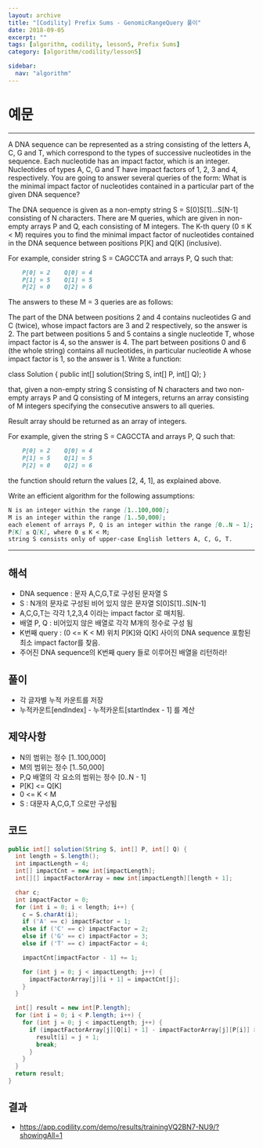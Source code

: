 ```yaml
---
layout: archive
title: "[Codility] Prefix Sums - GenomicRangeQuery 풀이"
date: 2018-09-05
excerpt: ""
tags: [algorithm, codility, lesson5, Prefix Sums]
category: [algorithm/codility/lesson5]

sidebar:
  nav: "algorithm"
---
```


# 예문

* * *

A DNA sequence can be represented as a string consisting of the letters A, C, G and T, which correspond to the types of successive nucleotides in the sequence. Each nucleotide has an impact factor, which is an integer. Nucleotides of types A, C, G and T have impact factors of 1, 2, 3 and 4, respectively. You are going to answer several queries of the form: What is the minimal impact factor of nucleotides contained in a particular part of the given DNA sequence?

The DNA sequence is given as a non-empty string S = S[0]S[1]...S[N-1] consisting of N characters. There are M queries, which are given in non-empty arrays P and Q, each consisting of M integers. The K-th query (0 ≤ K < M) requires you to find the minimal impact factor of nucleotides contained in the DNA sequence between positions P[K] and Q[K] (inclusive).

For example, consider string S = CAGCCTA and arrays P, Q such that:

``` markdown
    P[0] = 2    Q[0] = 4
    P[1] = 5    Q[1] = 5
    P[2] = 0    Q[2] = 6
```

The answers to these M = 3 queries are as follows:

The part of the DNA between positions 2 and 4 contains nucleotides G and C (twice), whose impact factors are 3 and 2 respectively, so the answer is 2.
The part between positions 5 and 5 contains a single nucleotide T, whose impact factor is 4, so the answer is 4.
The part between positions 0 and 6 (the whole string) contains all nucleotides, in particular nucleotide A whose impact factor is 1, so the answer is 1.
Write a function:

class Solution { public int[] solution(String S, int[] P, int[] Q); }

that, given a non-empty string S consisting of N characters and two non-empty arrays P and Q consisting of M integers, returns an array consisting of M integers specifying the consecutive answers to all queries.

Result array should be returned as an array of integers.

For example, given the string S = CAGCCTA and arrays P, Q such that:

``` markdown
    P[0] = 2    Q[0] = 4
    P[1] = 5    Q[1] = 5
    P[2] = 0    Q[2] = 6
```

the function should return the values [2, 4, 1], as explained above.

Write an efficient algorithm for the following assumptions:

``` markdown
N is an integer within the range [1..100,000];
M is an integer within the range [1..50,000];
each element of arrays P, Q is an integer within the range [0..N − 1];
P[K] ≤ Q[K], where 0 ≤ K < M;
string S consists only of upper-case English letters A, C, G, T.
```

* * *

## 해석

* DNA sequence : 문자 A,C,G,T로 구성된 문자열 S
* S : N개의 문자로 구성된 비어 있지 않은 문자열 S[0]S[1]..S[N-1]
* A,C,G,T는 각각 1,2,3,4 이라는 impact factor 로 매치됨.
* 배열 P, Q : 비어있지 않은 배열로 각각 M개의 정수로 구성 됨
* K번째 query : (0 <= K < M) 위치 P[K]와 Q[K] 사이의 DNA sequence 포함된 최소 impact factor를 찾음.
* 주어진 DNA sequence의 K번째 query 들로 이루어진 배열을 리턴하라!

## 풀이

* 각 글자별 누적 카운트를 저장
* 누적카운트[endIndex] - 누적카운트[startIndex - 1] 를 계산

## 제약사항

* N의 범위는 정수 [1..100,000]
* M의 범위는 정수 [1..50,000]
* P,Q 배열의 각 요소의 범위는 정수 [0..N - 1]
* P[K] <= Q[K]
* 0 <= K < M
* S : 대문자 A,C,G,T 으로만 구성됨

## 코드

``` java
public int[] solution(String S, int[] P, int[] Q) {
  int length = S.length();
  int impactLength = 4;
  int[] impactCnt = new int[impactLength];
  int[][] impactFactorArray = new int[impactLength][length + 1];

  char c;
  int impactFactor = 0;
  for (int i = 0; i < length; i++) {
    c = S.charAt(i);
    if ('A' == c) impactFactor = 1;
    else if ('C' == c) impactFactor = 2;
    else if ('G' == c) impactFactor = 3;
    else if ('T' == c) impactFactor = 4;

    impactCnt[impactFactor - 1] += 1;

    for (int j = 0; j < impactLength; j++) {
      impactFactorArray[j][i + 1] = impactCnt[j];
    }
  }

  int[] result = new int[P.length];
  for (int i = 0; i < P.length; i++) {
    for (int j = 0; j < impactLength; j++) {
      if (impactFactorArray[j][Q[i] + 1] - impactFactorArray[j][P[i]] > 0) {
        result[i] = j + 1;
        break;
      }
    }
  }
  return result;
}
```

## 결과

* https://app.codility.com/demo/results/trainingVQ2BN7-NU9/?showingAll=1
